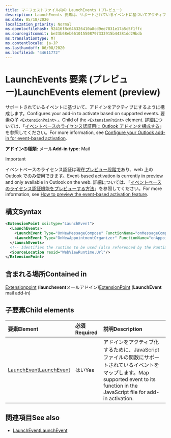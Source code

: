 ```yaml
---
title: マニフェストファイル内の LaunchEvents (プレビュー)
description: LaunchEvents 要素は、サポートされているイベントに基づいてアクティブになるようにアドインを構成します。
ms.date: 05/18/2020
localization_priority: Normal
ms.openlocfilehash: 92416f8c646326410a8cd9ee7831e17a5c5f1ffc
ms.sourcegitcommit: be23b68eb661015508797333915b44381dd29bdb
ms.translationtype: MT
ms.contentlocale: ja-JP
ms.lasthandoff: 06/08/2020
ms.locfileid: "44611772"
---
```

# <a name="launchevents-element-preview"></a><span data-ttu-id="03fe7-103">LaunchEvents 要素 (プレビュー)</span><span class="sxs-lookup"><span data-stu-id="03fe7-103">LaunchEvents element (preview)</span></span>

<span data-ttu-id="03fe7-104">サポートされているイベントに基づいて、アドインをアクティブにするように構成します。</span><span class="sxs-lookup"><span data-stu-id="03fe7-104">Configures your add-in to activate based on supported events.</span></span> <span data-ttu-id="03fe7-105">要素の子 [`<ExtensionPoint>`](extensionpoint.md) 。</span><span class="sxs-lookup"><span data-stu-id="03fe7-105">Child of the [`<ExtensionPoint>`](extensionpoint.md) element.</span></span> <span data-ttu-id="03fe7-106">詳細については、「[イベントベースのライセンス認証用に Outlook アドインを構成する](../../outlook/autolaunch.md)」を参照してください。</span><span class="sxs-lookup"><span data-stu-id="03fe7-106">For more information, see [Configure your Outlook add-in for event-based activation](../../outlook/autolaunch.md).</span></span>

<span data-ttu-id="03fe7-107">**アドインの種類:** メール</span><span class="sxs-lookup"><span data-stu-id="03fe7-107">**Add-in type:** Mail</span></span>

> [!IMPORTANT]
> <span data-ttu-id="03fe7-108">イベントベースのライセンス認証は現在[プレビュー段階で](../../reference/objectmodel/preview-requirement-set/outlook-requirement-set-preview.md)あり、web 上の Outlook でのみ使用できます。</span><span class="sxs-lookup"><span data-stu-id="03fe7-108">Event-based activation is currently [in preview](../../reference/objectmodel/preview-requirement-set/outlook-requirement-set-preview.md) and only available in Outlook on the web.</span></span> <span data-ttu-id="03fe7-109">詳細については、「[イベントベースのライセンス認証機能をプレビューする方法](../../outlook/autolaunch.md#how-to-preview-the-event-based-activation-feature)」を参照してください。</span><span class="sxs-lookup"><span data-stu-id="03fe7-109">For more information, see [How to preview the event-based activation feature](../../outlook/autolaunch.md#how-to-preview-the-event-based-activation-feature).</span></span>

## <a name="syntax"></a><span data-ttu-id="03fe7-110">構文</span><span class="sxs-lookup"><span data-stu-id="03fe7-110">Syntax</span></span>

```XML
<ExtensionPoint xsi:type="LaunchEvent">
  <LaunchEvents>
    <LaunchEvent Type="OnNewMessageCompose" FunctionName="onMessageComposeHandler"/>
    <LaunchEvent Type="OnNewAppointmentOrganizer" FunctionName="onAppointmentComposeHandler"/>
  </LaunchEvents>
  <!-- Identifies the runtime to be used (also referenced by the Runtime element). -->
  <SourceLocation resid="WebViewRuntime.Url"/>
</ExtensionPoint>
```

## <a name="contained-in"></a><span data-ttu-id="03fe7-111">含まれる場所</span><span class="sxs-lookup"><span data-stu-id="03fe7-111">Contained in</span></span>

<span data-ttu-id="03fe7-112">[Extensionpoint](extensionpoint.md) (**launchevent**メールアドイン)</span><span class="sxs-lookup"><span data-stu-id="03fe7-112">[ExtensionPoint](extensionpoint.md) (**LaunchEvent** mail add-in)</span></span>

## <a name="child-elements"></a><span data-ttu-id="03fe7-113">子要素</span><span class="sxs-lookup"><span data-stu-id="03fe7-113">Child elements</span></span>

|  <span data-ttu-id="03fe7-114">要素</span><span class="sxs-lookup"><span data-stu-id="03fe7-114">Element</span></span> |  <span data-ttu-id="03fe7-115">必須</span><span class="sxs-lookup"><span data-stu-id="03fe7-115">Required</span></span>  |  <span data-ttu-id="03fe7-116">説明</span><span class="sxs-lookup"><span data-stu-id="03fe7-116">Description</span></span>  |
|:-----|:-----|:-----|
| [<span data-ttu-id="03fe7-117">LaunchEvent</span><span class="sxs-lookup"><span data-stu-id="03fe7-117">LaunchEvent</span></span>](launchevent.md) | <span data-ttu-id="03fe7-118">はい</span><span class="sxs-lookup"><span data-stu-id="03fe7-118">Yes</span></span> |  <span data-ttu-id="03fe7-119">アドインをアクティブ化するために、JavaScript ファイルの関数にサポートされているイベントをマップします。</span><span class="sxs-lookup"><span data-stu-id="03fe7-119">Map supported event to its function in the JavaScript file for add-in activation.</span></span> |

## <a name="see-also"></a><span data-ttu-id="03fe7-120">関連項目</span><span class="sxs-lookup"><span data-stu-id="03fe7-120">See also</span></span>

- [<span data-ttu-id="03fe7-121">LaunchEvent</span><span class="sxs-lookup"><span data-stu-id="03fe7-121">LaunchEvent</span></span>](launchevent.md)
